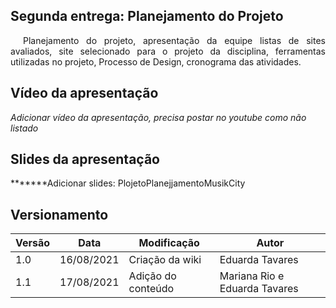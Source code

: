 ## Segunda entrega: Planejamento do Projeto

<p style="text-indent: 20px; text-align: justify">
Planejamento do projeto, apresentação da equipe listas de sites avaliados, site selecionado para o projeto da disciplina, ferramentas utilizadas no projeto, Processo de Design, cronograma das atividades.
</p>

## Vídeo da apresentação
*Adicionar vídeo da apresentação, precisa postar no youtube como não listado*

## Slides da apresentação
*******Adicionar slides: PlojetoPlanejjamentoMusikCity

## Versionamento

Versão|Data      |Modificação        |Autor
------|----------|-------------------|--------
1.0   |16/08/2021|Criação da wiki    | Eduarda Tavares
1.1   |17/08/2021|Adição do conteúdo | Mariana Rio e Eduarda Tavares
